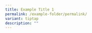 ```yaml
---
title: Example Title 1
permalink: /example-folder/permalink/
variant: tiptap
description: ""
---
```

<p></p>